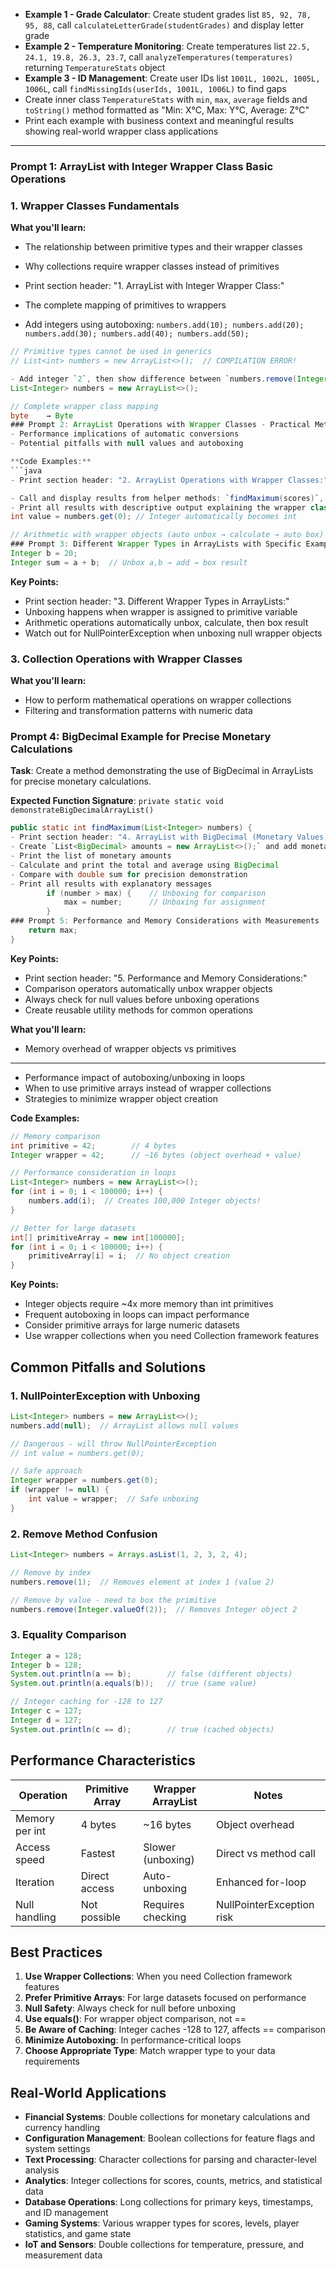 - **Example 1 - Grade Calculator**: Create student grades list `85, 92, 78, 95, 88`, call `calculateLetterGrade(studentGrades)` and display letter grade
- **Example 2 - Temperature Monitoring**: Create temperatures list `22.5, 24.1, 19.8, 26.3, 23.7`, call `analyzeTemperatures(temperatures)` returning `TemperatureStats` object
- **Example 3 - ID Management**: Create user IDs list `1001L, 1002L, 1005L, 1006L`, call `findMissingIds(userIds, 1001L, 1006L)` to find gaps
- Create inner class `TemperatureStats` with `min`, `max`, `average` fields and `toString()` method formatted as "Min: X°C, Max: Y°C, Average: Z°C"
- Print each example with business context and meaningful results showing real-world wrapper class applications

---
### Prompt 1: ArrayList with Integer Wrapper Class Basic Operations
### 1. Wrapper Classes Fundamentals

**What you'll learn:**
- The relationship between primitive types and their wrapper classes
- Why collections require wrapper classes instead of primitives  
- Print section header: "1. ArrayList with Integer Wrapper Class:"
- The complete mapping of primitives to wrappers

- Add integers using autoboxing: `numbers.add(10); numbers.add(20); numbers.add(30); numbers.add(40); numbers.add(50);`
```java
// Primitive types cannot be used in generics
// List<int> numbers = new ArrayList<>();  // COMPILATION ERROR!

- Add integer `2`, then show difference between `numbers.remove(Integer.valueOf(2))` vs `numbers.remove(2)`
List<Integer> numbers = new ArrayList<>();

// Complete wrapper class mapping
byte    → Byte
### Prompt 2: ArrayList Operations with Wrapper Classes - Practical Methods
- Performance implications of automatic conversions
- Potential pitfalls with null values and autoboxing

**Code Examples:**
```java
- Print section header: "2. ArrayList Operations with Wrapper Classes:"

- Call and display results from helper methods: `findMaximum(scores)`, `findMinimum(scores)`
- Print all results with descriptive output explaining the wrapper class interactions
int value = numbers.get(0); // Integer automatically becomes int

// Arithmetic with wrapper objects (auto unbox → calculate → auto box)
### Prompt 3: Different Wrapper Types in ArrayLists with Specific Examples
Integer b = 20;
Integer sum = a + b;  // Unbox a,b → add → box result
```

**Key Points:**
- Print section header: "3. Different Wrapper Types in ArrayLists:"
- Unboxing happens when wrapper is assigned to primitive variable
- Arithmetic operations automatically unbox, calculate, then box result
- Watch out for NullPointerException when unboxing null wrapper objects

### 3. Collection Operations with Wrapper Classes
**What you'll learn:**
- How to perform mathematical operations on wrapper collections
- Filtering and transformation patterns with numeric data
### Prompt 4: BigDecimal Example for Precise Monetary Calculations
**Task**: Create a method demonstrating the use of BigDecimal in ArrayLists for precise monetary calculations.

**Expected Function Signature**: `private static void demonstrateBigDecimalArrayList()`
```java
public static int findMaximum(List<Integer> numbers) {
- Print section header: "4. ArrayList with BigDecimal (Monetary Values):"
- Create `List<BigDecimal> amounts = new ArrayList<>();` and add monetary values as strings
- Print the list of monetary amounts
- Calculate and print the total and average using BigDecimal
- Compare with double sum for precision demonstration
- Print all results with explanatory messages
        if (number > max) {    // Unboxing for comparison
            max = number;      // Unboxing for assignment
        }
### Prompt 5: Performance and Memory Considerations with Measurements
    return max;
}
```

**Key Points:**
- Print section header: "5. Performance and Memory Considerations:"
- Comparison operators automatically unbox wrapper objects
- Always check for null values before unboxing operations
- Create reusable utility methods for common operations


**What you'll learn:**
- Memory overhead of wrapper objects vs primitives
---

- Performance impact of autoboxing/unboxing in loops
- When to use primitive arrays instead of wrapper collections
- Strategies to minimize wrapper object creation

**Code Examples:**
```java
// Memory comparison
int primitive = 42;        // 4 bytes
Integer wrapper = 42;      // ~16 bytes (object overhead + value)

// Performance consideration in loops
List<Integer> numbers = new ArrayList<>();
for (int i = 0; i < 100000; i++) {
    numbers.add(i);  // Creates 100,000 Integer objects!
}

// Better for large datasets
int[] primitiveArray = new int[100000];
for (int i = 0; i < 100000; i++) {
    primitiveArray[i] = i;  // No object creation
}
```

**Key Points:**
- Integer objects require ~4x more memory than int primitives
- Frequent autoboxing in loops can impact performance
- Consider primitive arrays for large numeric datasets
- Use wrapper collections when you need Collection framework features

## Common Pitfalls and Solutions

### 1. NullPointerException with Unboxing
```java
List<Integer> numbers = new ArrayList<>();
numbers.add(null);  // ArrayList allows null values

// Dangerous - will throw NullPointerException
// int value = numbers.get(0);  

// Safe approach
Integer wrapper = numbers.get(0);
if (wrapper != null) {
    int value = wrapper;  // Safe unboxing
}
```

### 2. Remove Method Confusion
```java
List<Integer> numbers = Arrays.asList(1, 2, 3, 2, 4);

// Remove by index
numbers.remove(1);  // Removes element at index 1 (value 2)

// Remove by value - need to box the primitive
numbers.remove(Integer.valueOf(2));  // Removes Integer object 2
```

### 3. Equality Comparison
```java
Integer a = 128;
Integer b = 128;
System.out.println(a == b);        // false (different objects)
System.out.println(a.equals(b));   // true (same value)

// Integer caching for -128 to 127
Integer c = 127;
Integer d = 127;  
System.out.println(c == d);        // true (cached objects)
```

## Performance Characteristics

| Operation | Primitive Array | Wrapper ArrayList | Notes |
|-----------|----------------|-------------------|--------|
| Memory per int | 4 bytes | ~16 bytes | Object overhead |
| Access speed | Fastest | Slower (unboxing) | Direct vs method call |
| Iteration | Direct access | Auto-unboxing | Enhanced for-loop |
| Null handling | Not possible | Requires checking | NullPointerException risk |

## Best Practices

1. **Use Wrapper Collections**: When you need Collection framework features
2. **Prefer Primitive Arrays**: For large datasets focused on performance  
3. **Null Safety**: Always check for null before unboxing
4. **Use equals()**: For wrapper object comparison, not ==
5. **Be Aware of Caching**: Integer caches -128 to 127, affects == comparison
6. **Minimize Autoboxing**: In performance-critical loops
7. **Choose Appropriate Type**: Match wrapper type to your data requirements

## Real-World Applications

- **Financial Systems**: Double collections for monetary calculations and currency handling
- **Configuration Management**: Boolean collections for feature flags and system settings
- **Text Processing**: Character collections for parsing and character-level analysis
- **Analytics**: Integer collections for scores, counts, metrics, and statistical data
- **Database Operations**: Long collections for primary keys, timestamps, and ID management
- **Gaming Systems**: Various wrapper types for scores, levels, player statistics, and game state
- **IoT and Sensors**: Double collections for temperature, pressure, and measurement data
